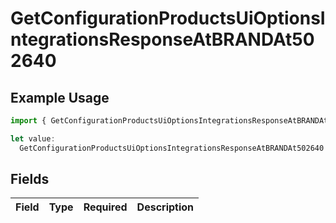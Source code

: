 # GetConfigurationProductsUiOptionsIntegrationsResponseAtBRANDAt502640

## Example Usage

```typescript
import { GetConfigurationProductsUiOptionsIntegrationsResponseAtBRANDAt502640 } from "@vercel/sdk/models/getconfigurationproductsop.js";

let value:
  GetConfigurationProductsUiOptionsIntegrationsResponseAtBRANDAt502640 = {};
```

## Fields

| Field       | Type        | Required    | Description |
| ----------- | ----------- | ----------- | ----------- |